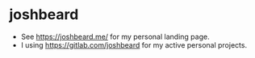 # joshbeard

* See <https://joshbeard.me/> for my personal landing page.
* I using <https://gitlab.com/joshbeard> for my active personal projects.

